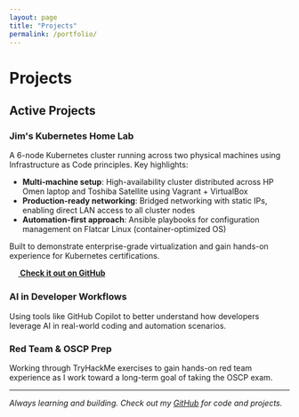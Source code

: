```yaml
---
layout: page
title: "Projects"
permalink: /portfolio/
---
```


# Projects

## Active Projects

### Jim's Kubernetes Home Lab
A 6-node Kubernetes cluster running across two physical machines using Infrastructure as Code principles. Key highlights:

- **Multi-machine setup**: High-availability cluster distributed across HP Omen laptop and Toshiba Satellite using Vagrant + VirtualBox
- **Production-ready networking**: Bridged networking with static IPs, enabling direct LAN access to all cluster nodes  
- **Automation-first approach**: Ansible playbooks for configuration management on Flatcar Linux (container-optimized OS)

Built to demonstrate enterprise-grade virtualization and gain hands-on experience for Kubernetes certifications.

**[<img src="https://github.com/favicon.ico" width="16" height="16" style="vertical-align: middle;"> Check it out on GitHub](https://github.com/uncle13013/jims-k8s-home-lab)**

### AI in Developer Workflows
Using tools like GitHub Copilot to better understand how developers leverage AI in real-world coding and automation scenarios.

### Red Team & OSCP Prep
Working through TryHackMe exercises to gain hands-on red team experience as I work toward a long-term goal of taking the OSCP exam.

---

*Always learning and building. Check out my [GitHub](https://github.com/uncle13013) for code and projects.*
